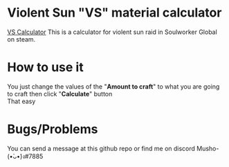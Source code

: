 # Violent Sun "VS" material calculator

[VS Calculator](https://mush-0.github.io/VS-Calc/)
This is a calculator for violent sun raid in Soulworker Global on steam.

# How to use it

You just change the values of the "**Amount to craft**" to what you are going to craft then click "**Calculate**" button \
That easy

# Bugs/Problems

You can send a message at this github repo or find me on discord Musho- (•̀ᴗ•́)ง#7885
